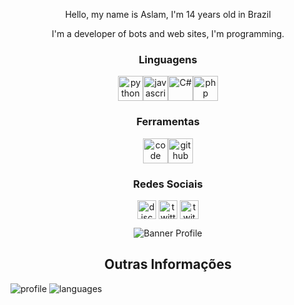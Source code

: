 <p align="center">Hello, my name is Aslam, I'm 14 years old in Brazil</p>

<p align="center">I'm a developer of bots and web sites, I'm programming.</p>

<h3 align="center">Linguagens</h3>
<p align="center"><img src="https://simpleicons.org/icons/python.svg" title="Python" alt="python" width="40" height="40"/><img src="https://simpleicons.org/icons/javascript.svg" title="JavaScript" alt="javascript" width="40" height="40"/><img src="https://img1.gratispng.com/20180624/vtw/kisspng-c-computer-icons-logo-5b2f8b7c9d1517.5144341715298425566434.jpg" title="C#" alt="C#" width="40" height="40"/><img src="https://w7.pngwing.com/pngs/779/126/png-transparent-php-laravel-computer-icons-application-programming-interface-zabbix-php-logo-text-logo-programming-language.png" title="php" alt="php" width="40" height="40"/></p> 

<h3 align="center">Ferramentas</h3>
<p align="center"><img src="https://simpleicons.org/icons/visualstudiocode.svg" title="Visual Studio Code" alt="code" width="40" height="40"/><img src="https://simpleicons.org/icons/github.svg" title="GitHub" alt="github" width="40" height="40"/>

<h3 align="center">Redes Sociais</h3>
<p align="center">
<a href="/" target="blank"><img align="center" src="https://simpleicons.org/icons/discord.svg" alt="discord" height="30" width="30"/></a>
<a href="https://twitter.com/biel4_iv" target="blank"><img align="center" src="https://simpleicons.org/icons/twitter.svg" alt="twitter" height="30" width="30"/></a>
<a href="https://twitch.tv/biel4" target="blank"><img align="center" src="https://simpleicons.org/icons/twitch.svg" alt="twitch" height="30" width="30"/></a>
</p>

<p align="center"><img src="https://cdn.discordapp.com/attachments/783731417783861298/795255492581785610/tumblr_f20aacf7843c9bf720aad33030d5caee_5fd73b6e_1280.gif?width=405&height=241" alt="Banner Profile"/></p>

<h2 align="center">Outras Informações</h2>

![profile] ![languages]

[profile]: https://github-readme-stats.vercel.app/api?username=Aslamzinhoxd&show_icons=true&theme=midnight-purple
[languages]: https://github-readme-stats.vercel.app/api/top-langs/?username=Aslamzinhoxd&theme=midnight-purple
